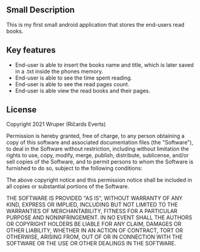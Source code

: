 ## Small Description
This is my first small android application that stores the end-users read books.

## Key features
* End-user is able to insert the books name and title, which is later saved in a .txt inside the phones memory.
* End-user is able to see the time spent reading.
* End-user is able to see the read pages count.
* End-user is able view the read books and their pages.

## License
Copyright 2021 Wruper (Ričards Everts)

Permission is hereby granted, free of charge, to any person obtaining a copy of this software and associated documentation files (the "Software"), to deal in the Software without restriction, including without limitation the rights to use, copy, modify, merge, publish, distribute, sublicense, and/or sell copies of the Software, and to permit persons to whom the Software is furnished to do so, subject to the following conditions:

The above copyright notice and this permission notice shall be included in all copies or substantial portions of the Software.

THE SOFTWARE IS PROVIDED "AS IS", WITHOUT WARRANTY OF ANY KIND, EXPRESS OR IMPLIED, INCLUDING BUT NOT LIMITED TO THE WARRANTIES OF MERCHANTABILITY, FITNESS FOR A PARTICULAR PURPOSE AND NONINFRINGEMENT. IN NO EVENT SHALL THE AUTHORS OR COPYRIGHT HOLDERS BE LIABLE FOR ANY CLAIM, DAMAGES OR OTHER LIABILITY, WHETHER IN AN ACTION OF CONTRACT, TORT OR OTHERWISE, ARISING FROM, OUT OF OR IN CONNECTION WITH THE SOFTWARE OR THE USE OR OTHER DEALINGS IN THE SOFTWARE.

